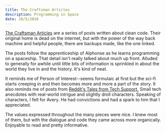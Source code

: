 ```yaml
---
title: The Craftsman Articles
description: Programming in Space
date: 10/5/2016
---
```


[The Craftsman Articles](https://github.com/sensui/the-craftsman-book/tree/master/) are a series of posts written about clean code. Their original home is dead on the internet, but with the power of the way back machine and helpful people, there are backups made, like the one linked.

The posts follow the apprenticeship of Alphonse as he learns programming on a spaceship. That detail isn't really talked about much up front. Alluded to generally for awhile until little bits of information is sprinkled in about the world they live in and the history. It's kind of neat.

It reminds me of Person of Interest--seems formulaic at first but the sci-fi starts creeping in and then becomes more and more  a part of the story. It also reminds me of posts from [Reddit's Tales from Tech Support.](https://www.reddit.com/r/talesfromtechsupport) Small tech anecdotes with real-world intrigue and slightly droll characters. Speaking of characters, I felt for Avery. He had convictions and had a spark to him that I appreciated.

The values expressed throughout the many pieces were nice. I knew most of them, but with the dialogue and code they came across more organically. Enjoyable to read and pretty informative.
